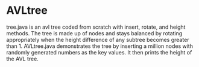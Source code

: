 # AVLtree
tree.java is an avl tree coded from scratch with insert, rotate, and height methods. The tree is made up of nodes and stays balanced by rotating appropriately when the height difference of any subtree becomes greater than 1. AVLtree.java demonstrates the tree by inserting a million nodes with randomly generated numbers as the key values. It then prints the height of the AVL tree. 
